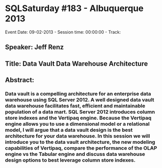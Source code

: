 # SQLSaturday #183 - Albuquerque 2013
Event Date: 09-02-2013 - Session time: 00:00:00 - Track: 
## Speaker: Jeff Renz
## Title: Data Vault Data Warehouse Architecture
## Abstract:
### Data vault is a compelling architecture for an enterprise data warehouse using SQL Server 2012.  A well designed data vault data warehouse facilitates fast, efficient and maintainable population of a data mart.  SQL Server 2012 introduces column store indexes and the Vertipaq engine.  Because the Vertipaq engine allows you to use a dimensional model or a relational model, I will argue that a data vault design is the best architecture for your data warehouse.   In this session we will introduce you to the data vault architecture, the new modeling capabilities of Vertipaq, compare the performance of the OLAP engine vs the Tabular engine and discuss data warehouse design options to best leverage column store indexes.
